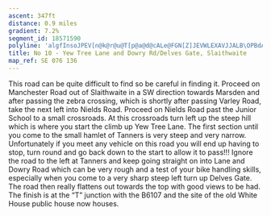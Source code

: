 ```yaml
---
ascent: 347ft
distance: 0.9 miles
gradient: 7.2%
segment_id: 18571590
polyline: 'algfInsoJPEV[n@k@r@u@T[p@a@d@cALe@FGN[Z]JEVWLEXAVJJALB\OPBdAj@hAfABFJBP\\~@`@h@XP|@Z\h@z@jB\d@z@bAb@j@NJNDnAC\FPJn@x@n@VFA?SQm@C]CgAK}AHg@X}@nAoC\m@`AsAv@u@xDeDVM|@SlA]r@GXH'
title: No 10 - Yew Tree Lane and Dowry Rd/Delves Gate, Slaithwaite
map_ref: SE 076 136
---
```


This  road  can  be  quite difficult  to  find so  be  careful  in  finding  it.  Proceed  on  Manchester Road  out  of  Slaithwaite  in  a  SW  direction  towards  Marsden  and  after  passing  the  zebra crossing,  which  is  shortly  after  passing  Varley  Road,  take  the  next  left  into  Nields  Road. Proceed on Nields Road past the Junior School to a small crossroads. At this crossroads turn left up the steep hill which is where you start the climb up Yew Tree Lane. The first section until you come to the small hamlet of Tanners is very steep and very narrow. Unfortunately if you meet any vehicle on this road you will end up having to stop, turn round and go back down to the start to allow it to pass!!! Ignore the road to the left at Tanners and keep going straight  on  into  Lane  and  Dowry  Road  which  can  be  very  rough  and  a  test  of  your  bike handling skills, especially when you come to a very sharp steep left turn up Delves Gate. The road then really flattens out towards the top with good views to be had. The finish is at the “T” junction with the B6107 and the site of the old White House public house now houses.